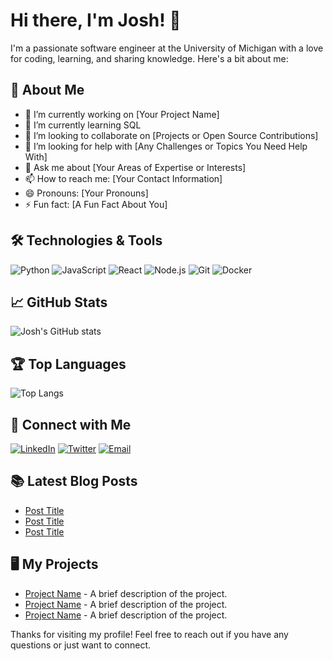 # Hi there, I'm Josh! 👋

I'm a passionate software engineer at the University of Michigan with a love for coding, learning, and sharing knowledge. Here's a bit about me:

## 🚀 About Me

- 🔭 I’m currently working on [Your Project Name]
- 🌱 I’m currently learning SQL
- 👯 I’m looking to collaborate on [Projects or Open Source Contributions]
- 🤔 I’m looking for help with [Any Challenges or Topics You Need Help With]
- 💬 Ask me about [Your Areas of Expertise or Interests]
- 📫 How to reach me: [Your Contact Information]
- 😄 Pronouns: [Your Pronouns]
- ⚡ Fun fact: [A Fun Fact About You]

## 🛠️ Technologies & Tools

![Python](https://img.shields.io/badge/-Python-black?style=flat-square&logo=python)
![JavaScript](https://img.shields.io/badge/-JavaScript-black?style=flat-square&logo=javascript)
![React](https://img.shields.io/badge/-React-black?style=flat-square&logo=react)
![Node.js](https://img.shields.io/badge/-Node.js-black?style=flat-square&logo=node.js)
![Git](https://img.shields.io/badge/-Git-black?style=flat-square&logo=git)
![Docker](https://img.shields.io/badge/-Docker-black?style=flat-square&logo=docker)

## 📈 GitHub Stats

![Josh's GitHub stats](https://github-readme-stats.vercel.app/api?username=joshyyjosh&show_icons=true&theme=radical)

## 🏆 Top Languages

![Top Langs](https://github-readme-stats.vercel.app/api/top-langs/?username=joshyyjosh&layout=compact&theme=radical)

## 🔗 Connect with Me

[![LinkedIn](https://img.shields.io/badge/-LinkedIn-black?style=flat-square&logo=linkedin)](https://www.linkedin.com/in/your-profile)
[![Twitter](https://img.shields.io/badge/-Twitter-black?style=flat-square&logo=twitter)](https://twitter.com/your-profile)
[![Email](https://img.shields.io/badge/-Email-black?style=flat-square&logo=gmail)](mailto:your-email@example.com)

## 📚 Latest Blog Posts

<!-- BLOG-POST-LIST:START -->
- [Post Title](https://your-blog-link)
- [Post Title](https://your-blog-link)
- [Post Title](https://your-blog-link)
<!-- BLOG-POST-LIST:END -->

<!-- You can create a workflow to automatically update this section based on your latest blog posts. -->

## 🖥️ My Projects

- [Project Name](https://github.com/joshyyjosh/project-name) - A brief description of the project.
- [Project Name](https://github.com/joshyyjosh/project-name) - A brief description of the project.
- [Project Name](https://github.com/joshyyjosh/project-name) - A brief description of the project.

<!-- You can add more sections if needed, such as 'Achievements', 'Certifications', etc. -->

Thanks for visiting my profile! Feel free to reach out if you have any questions or just want to connect.
